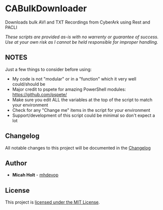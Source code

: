 # CABulkDownloader
Downloads bulk AVI and TXT Recordings from CyberArk using Rest and PACLI

*These scripts are provided as-is with no warrenty or guarantee of success. Use at your own risk as
I cannot be held responsible for improper handling.*

## NOTES
Just a few things to consider before using:

- My code is not "modular" or in a "function" which it very well could/should be
- Major credit to pspete for amazing PowerShell modules: https://github.com/pspete/
- Make sure you edit ALL the variables at the top of the script to match your environment
- Check for any "Change me" items in the script for your environment
- Support/development of this script could be minimal so don't expect a lot

## Changelog

All notable changes to this project will be documented in the [Changelog](CHANGELOG.md)

## Author

- **Micah Holt** - [mhdevop](https://github.com/mhdevop/CABulkDownloader)

## License

This project is [licensed under the MIT License](LICENSE.md).
